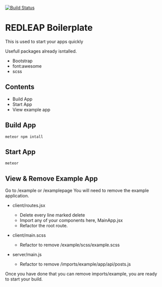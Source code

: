 [![Build Status](https://travis-ci.org/RedLeap/meteorBoilerplate.svg?branch=master)](https://travis-ci.org/RedLeap/meteorBoilerplate)

# REDLEAP Boilerplate
This is used to start your apps quickly

Usefull packages already isntalled.
- Bootstrap
- font:awesome
- scss

## Contents
 - Build App
 - Start App
 - View example app

## Build App
`meteor npm intall`

## Start App
`meteor`

## View & Remove Example App
Go to /example or /examplepage
You will need to remove the example application.

 - client/routes.jsx
    - Delete every line marked delete
    - Import any of your components here, MainApp.jsx
    - Refactor the root route.

 - client/main.scss
    - Refactor to remove /example/scss/example.scss

 - server/main.js
    - Refactor to remove /imports/example/app/api/posts.js

Once you have done that you can remove imports/example, you are ready to start
your build.
